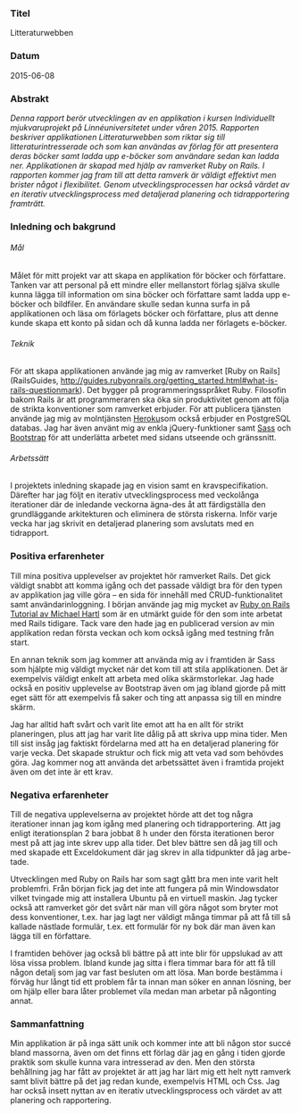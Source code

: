 ### Titel
Litteraturwebben

### Datum
2015-06-08

### Abstrakt
_Denna rapport berör utvecklingen av en applikation i kursen Individuellt mjukvaruprojekt på Linnéuniversitetet under våren 2015. Rapporten beskriver applikationen Litteraturwebben som riktar sig till litteraturintresserade och som kan användas av förlag för att presentera deras böcker samt ladda upp e-böcker som användare sedan kan ladda ner. Applikationen är skapad med hjälp av ramverket Ruby on Rails. I rapporten kommer jag fram till att detta ramverk är väldigt effektivt men brister något i flexibilitet. Genom utvecklingsprocessen har också värdet av en iterativ utvecklingsprocess med detaljerad planering och tidrapportering framträtt._

### Inledning och bakgrund
###### Mål
Målet för mitt projekt var att skapa en applikation för böcker och författare. Tanken var att personal på ett mindre eller mellanstort förlag själva skulle kunna lägga till information om sina böcker och författare samt ladda upp e-böcker och bildfiler. En användare skulle sedan kunna surfa in på applikationen och läsa om förlagets böcker och författare, plus att denne kunde skapa ett konto på sidan och då kunna ladda ner förlagets e-böcker. 

###### Teknik
För att skapa applikationen använde jag mig av ramverket [Ruby on Rails](RailsGuides, http://guides.rubyonrails.org/getting_started.html#what-is-rails-questionmark). Det bygger på programmeringsspråket Ruby. Filosofin bakom Rails är att programmeraren ska öka sin produktivitet genom att följa de strikta konventioner som ramverket erbjuder. För att publicera tjänsten använde jag mig av molntjänsten [Heroku](https://www.heroku.com/features)som också erbjuder en PostgreSQL databas. Jag har även använt mig av enkla jQuery-funktioner samt [Sass](http://sass-lang.com/) och [Bootstrap](http://getbootstrap.com/) för att underlätta arbetet med sidans utseende och gränssnitt. 

###### Arbetssätt
I projektets inledning skapade jag en vision samt en kravspecifikation. Därefter har jag följt en iterativ utvecklingsprocess med veckolånga iterationer där de inledande veckorna ägna-des åt att färdigställa den grundläggande arkitekturen och eliminera de största riskerna. Inför varje vecka har jag skrivit en detaljerad planering som avslutats med en tidrapport. 

### Positiva erfarenheter
Till mina positiva upplevelser av projektet hör ramverket Rails. Det gick väldigt snabbt att komma igång och det passade väldigt bra för den typen av applikation jag ville göra – en sida för innehåll med CRUD-funktionalitet samt användarinloggning. I början använde jag mig mycket av [Ruby on Rails Tutorial av Michael Hartl](https://www.railstutorial.org/book/frontmatter) som är en utmärkt guide för den som inte arbetat med Rails tidigare. Tack vare den hade jag en publicerad version av min applikation redan första veckan och kom också igång med testning från start.

En annan teknik som jag kommer att använda mig av i framtiden är Sass som hjälpte mig väldigt mycket när det kom till att stila applikationen. Det är exempelvis väldigt enkelt att arbeta med olika skärmstorlekar. Jag hade också en positiv upplevelse av Bootstrap även om jag ibland gjorde på mitt eget sätt för att exempelvis få saker och ting att anpassa sig till en mindre skärm.

Jag har alltid haft svårt och varit lite emot att ha en allt för strikt planeringen, plus att jag har varit lite dålig på att skriva upp mina tider. Men till sist insåg jag faktiskt fördelarna med att ha en detaljerad planering för varje vecka. Det skapade struktur och fick mig att veta vad som behövdes göra. Jag kommer nog att använda det arbetssättet även i framtida projekt även om det inte är ett krav. 

### Negativa erfarenheter
Till de negativa upplevelserna av projektet hörde att det tog några iterationer innan jag kom igång med planering och tidrapportering. Att jag enligt iterationsplan 2 bara jobbat 8 h under den första iterationen beror mest på att jag inte skrev upp alla tider. Det blev bättre sen då jag till och med skapade ett Exceldokument där jag skrev in alla tidpunkter då jag arbe-tade. 
	
Utvecklingen med Ruby on Rails har som sagt gått bra men inte varit helt problemfri. Från början fick jag det inte att fungera på min Windowsdator vilket tvingade mig att installera Ubuntu på en virtuell maskin. Jag tycker också att ramverket gör det svårt när man vill göra något som bryter mot dess konventioner, t.ex. har jag lagt ner väldigt många timmar på att få till så kallade nästlade formulär, t.ex. ett formulär för ny bok där man även kan lägga till en författare. 

I framtiden behöver jag också bli bättre på att inte blir för uppslukad av att lösa vissa problem. Ibland kunde jag sitta i flera timmar bara för att få till någon detalj som jag var fast besluten om att lösa. Man borde bestämma i förväg hur långt tid ett problem får ta innan man söker en annan lösning, ber om hjälp eller bara låter problemet vila medan man arbetar på någonting annat. 

### Sammanfattning
Min applikation är på inga sätt unik och kommer inte att bli någon stor succé bland massorna, även om det finns ett förlag där jag en gång i tiden gjorde praktik som skulle kunna vara intresserad av den. Men den största behållning jag har fått av projektet är att jag har lärt mig ett helt nytt ramverk samt blivit bättre på det jag redan kunde, exempelvis HTML och Css. Jag har också insett nyttan av en iterativ utvecklingsprocess och värdet av att planering och rapportering. 
